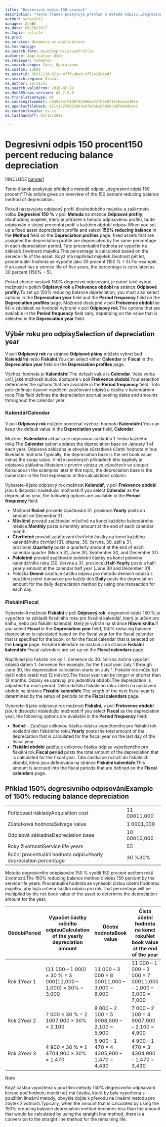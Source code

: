 ```yaml
---
title: "Degresivní odpis 150 procent"
description: "Tento článek poskytuje přehled o metodě odpisu „degresivní odpis 150 procent“."
author: saraschi2
manager: AnnBe
ms.date: 06/20/2017
ms.topic: article
ms.prod: 
ms.service: dynamics-ax-applications
ms.technology: 
ms.search.form: AssetDepreciationProfile
audience: Application User
ms.reviewer: twheeloc
ms.search.scope: Core, Operations
ms.custom: 13891
ms.assetid: 36d1112d-921c-4fff-abe0-0ff2429848d3
ms.search.region: Global
ms.author: saraschi
ms.search.validFrom: 2016-02-28
ms.dyn365.ops.version: AX 7.0.0
ms.translationtype: HT
ms.sourcegitcommit: a8b5a5af5108744406a3d2fb84d7151baea2481b
ms.openlocfilehash: 931c12278853d87e6fddbb166b56c6079d40b142
ms.contentlocale: cs-cz
ms.lasthandoff: 04/13/2018

---
```


# <a name="150-percent-reducing-balance-depreciation"></a><span data-ttu-id="c9c69-103">Degresivní odpis 150 procent</span><span class="sxs-lookup"><span data-stu-id="c9c69-103">150 percent reducing balance depreciation</span></span>

[!INCLUDE [banner](../includes/banner.md)]

<span data-ttu-id="c9c69-104">Tento článek poskytuje přehled o metodě odpisu „degresivní odpis 150 procent“.</span><span class="sxs-lookup"><span data-stu-id="c9c69-104">This article gives an overview of the 150 percent reducing balance method of depreciation.</span></span>

<span data-ttu-id="c9c69-105">Pokud nastavujete odpisový profil dlouhodobého majetku a zaškrtnete volbu **Degresivní 150 %** v poli **Metoda** na stránce **Odpisové profily**, dlouhodobý majetek, který je přiřazen k tomuto odpisovému profilu, bude odpisován o stejný procentní podíl v každém období odpisu.</span><span class="sxs-lookup"><span data-stu-id="c9c69-105">When you set up a fixed asset depreciation profile and select **150% reducing balance** in the **Method** field on the **Depreciation profiles** page, fixed assets that are assigned the depreciation profile are depreciated by the same percentage in each depreciation period.</span></span> <span data-ttu-id="c9c69-106">Tato procentuální hodnota se vypočte na základě životnosti majetku.</span><span class="sxs-lookup"><span data-stu-id="c9c69-106">This percentage is calculated based on the service life of the asset.</span></span> <span data-ttu-id="c9c69-107">Když má například majetek životnost pět let, procentuální hodnota se vypočte jako 30 procent (150 % ÷ 5).</span><span class="sxs-lookup"><span data-stu-id="c9c69-107">For example, if an asset has a service life of five years, the percentage is calculated as 30 percent (150% ÷ 5).</span></span> 

<span data-ttu-id="c9c69-108">Pokud chcete nastavit 150% degresivní odpisování, je nutné také vybrat možnosti v polích **Odpisový rok** a **Frekvence období** na stránce **Odpisové profily**.</span><span class="sxs-lookup"><span data-stu-id="c9c69-108">To set up 150% reducing balance depreciation, you must also select options in the **Depreciation year** field and the **Period frequency** field on the **Depreciation profiles** page.</span></span> <span data-ttu-id="c9c69-109">Možnosti dostupné v poli **Frekvence období** se liší v závislosti na hodnotě vybrané v poli **Odpisový rok**.</span><span class="sxs-lookup"><span data-stu-id="c9c69-109">The options that are available in the **Period frequency** field vary, depending on the value that is selected in the **Depreciation year** field.</span></span>

## <a name="selection-of-depreciation-year"></a><span data-ttu-id="c9c69-110">Výběr roku pro odpisy</span><span class="sxs-lookup"><span data-stu-id="c9c69-110">Selection of depreciation year</span></span>
<span data-ttu-id="c9c69-111">V poli **Odpisový rok** na stránce **Odpisové plány** můžete vybrat buď **Kalendářní** nebo **Fiskální**.</span><span class="sxs-lookup"><span data-stu-id="c9c69-111">You can select either **Calendar** or **Fiscal** in the **Depreciation year** field on the **Depreciation profiles** page.</span></span> 

<span data-ttu-id="c9c69-112">Výchozí hodnota je **Kalendářní**.</span><span class="sxs-lookup"><span data-stu-id="c9c69-112">The default value is **Calendar**.</span></span> <span data-ttu-id="c9c69-113">Vaše volba určí, jaké možnosti budou dostupné v poli **Frekvence období**.</span><span class="sxs-lookup"><span data-stu-id="c9c69-113">Your selection determines the options that are available in the **Period frequency** field.</span></span> <span data-ttu-id="c9c69-114">Toto pole definuje časové rozdělení zaúčtování odpisů a částky v kalendářním roce.</span><span class="sxs-lookup"><span data-stu-id="c9c69-114">This field defines the depreciation accrual posting dates and amounts throughout the calendar year.</span></span>

### <a name="calendar"></a><span data-ttu-id="c9c69-115">Kalendář</span><span class="sxs-lookup"><span data-stu-id="c9c69-115">Calendar</span></span>

<span data-ttu-id="c9c69-116">V poli **Odpisový rok** můžete ponechat výchozí hodnotu **Kalendářní**.</span><span class="sxs-lookup"><span data-stu-id="c9c69-116">You can keep the default value in the **Depreciation year** field, **Calendar**.</span></span> 

<span data-ttu-id="c9c69-117">Možnost **Kalendářní** aktualizuje odpisovou základnu 1. ledna každého roku.</span><span class="sxs-lookup"><span data-stu-id="c9c69-117">The **Calendar** option updates the depreciation base on January 1 of each year.</span></span> <span data-ttu-id="c9c69-118">Odpisová základna je obvykle zůstatková účetní hodnota mínus likvidační hodnota.</span><span class="sxs-lookup"><span data-stu-id="c9c69-118">Typically, the depreciation base is the net book value minus the scrap value.</span></span> <span data-ttu-id="c9c69-119">V níže uvedených příkladech této kapitoly je odpisová základna čitatelem v prvním výrazu ve výpočtech ve sloupci Kalkulace.</span><span class="sxs-lookup"><span data-stu-id="c9c69-119">In the examples later in this topic, the depreciation base is the numerator in the first expression in the calculations column.</span></span> 

<span data-ttu-id="c9c69-120">Vyberete-li jako odpisový rok možnost **Kalendář**, v poli **Frekvence období** jsou k dispozici následující možnosti:</span><span class="sxs-lookup"><span data-stu-id="c9c69-120">If you select **Calendar** as the depreciation year, the following options are available in the **Period frequency** field:</span></span>

-   <span data-ttu-id="c9c69-121">Možnost **Ročně** provede zaúčtování 31. prosince.</span><span class="sxs-lookup"><span data-stu-id="c9c69-121">**Yearly** posts an amount on December 31.</span></span>
-   <span data-ttu-id="c9c69-122">**Měsíčně** provádí zaúčtování měsíčně na konci každého kalendářního měsíce.</span><span class="sxs-lookup"><span data-stu-id="c9c69-122">**Monthly** posts a monthly amount at the end of each calendar month.</span></span>
-   <span data-ttu-id="c9c69-123">**Čtvrtletně** provádí zaúčtování čtvrtletní částky na konci každého kalendářního čtvrtletí (31. března, 30. června, 30. září a 31. prosince).</span><span class="sxs-lookup"><span data-stu-id="c9c69-123">**Quarterly** posts a quarterly amount at the end of each calendar quarter (March 31, June 30, September 30, and December 31).</span></span>
-   <span data-ttu-id="c9c69-124">**Pololetně** provádí zaúčtování pololetní částky na konci poloviny kalendářního roku (30. června a 31. prosince).</span><span class="sxs-lookup"><span data-stu-id="c9c69-124">**Half-Yearly** posts a half-yearly amount at the calendar half year (June 30 and December 31).</span></span>
-   <span data-ttu-id="c9c69-125">Položka **Denně** zaúčtuje částku odpisu pro metodu denních odpisů s použitím jedné transakce pro každý den.</span><span class="sxs-lookup"><span data-stu-id="c9c69-125">**Daily** posts the depreciation amount for the daily depreciation method by using one transaction for each day.</span></span>

### <a name="fiscal"></a><span data-ttu-id="c9c69-126">Fiskální</span><span class="sxs-lookup"><span data-stu-id="c9c69-126">Fiscal</span></span>

<span data-ttu-id="c9c69-127">Vyberete-li možnost **Fiskální** v poli **Odpisový rok**, degresivní odpis 150 % je vypočten na základě fiskálního roku pro fiskální kalendář, který je určen pro knihu, nebo pro fiskální kalendář, který je vybrán na stránce **Hlavní kniha**.</span><span class="sxs-lookup"><span data-stu-id="c9c69-127">If you select **Fiscal** in the **Depreciation year** field, 150% reducing balance depreciation is calculated based on the fiscal year for the fiscal calendar that is specified for the book, or for the fiscal calendar that is selected on the **Ledger** page.</span></span> <span data-ttu-id="c9c69-128">Fiskální kalendáře se nastavují na stránce **Fiskální kalendáře**.</span><span class="sxs-lookup"><span data-stu-id="c9c69-128">Fiscal calendars are set up on the **Fiscal calendars** page.</span></span> 

<span data-ttu-id="c9c69-129">Například pro fiskální rok od 1. července do 30. června začíná výpočet odpisů datem 1. července.</span><span class="sxs-lookup"><span data-stu-id="c9c69-129">For example, for the fiscal year July 1 through June 30, the depreciation calculation starts on July 1.</span></span> <span data-ttu-id="c9c69-130">Fiskální rok může být delší nebo kratší než 12 měsíců.</span><span class="sxs-lookup"><span data-stu-id="c9c69-130">The fiscal year can be longer or shorter than 12 months.</span></span> <span data-ttu-id="c9c69-131">Odpisy se upravují pro jednotlivá období.</span><span class="sxs-lookup"><span data-stu-id="c9c69-131">The depreciation is adjusted for each period.</span></span> <span data-ttu-id="c9c69-132">Délka dalšího fiskálního roku záleží na nastavení období na stránce **Fiskální kalendáře**.</span><span class="sxs-lookup"><span data-stu-id="c9c69-132">The length of the next fiscal year is determined by the setup of periods on the **Fiscal calendars** page.</span></span> 

<span data-ttu-id="c9c69-133">Vyberete-li jako odpisový rok možnost **Fiskální**, v poli **Frekvence období** jsou k dispozici následující možnosti:</span><span class="sxs-lookup"><span data-stu-id="c9c69-133">If you select **Fiscal** as the depreciation year, the following options are available in the **Period frequency** field:</span></span>

-   <span data-ttu-id="c9c69-134">**Ročně** - Zaúčtuje celkovou částku odpisu vypočteného pro fiskální rok poslední den fiskálního roku.</span><span class="sxs-lookup"><span data-stu-id="c9c69-134">**Yearly** posts the total amount of the depreciation that is calculated for the fiscal year on the last day of the fiscal year.</span></span>
-   <span data-ttu-id="c9c69-135">**Fiskální období** zaúčtuje celkovou částku odpisu vypočteného pro fiskální rok.</span><span class="sxs-lookup"><span data-stu-id="c9c69-135">**Fiscal period** posts the total amount of the depreciation that is calculated for the fiscal year.</span></span> <span data-ttu-id="c9c69-136">Tato částka se rozloží do fiskálních období, která jsou definována na stránce **Fiskální kalendáře**.</span><span class="sxs-lookup"><span data-stu-id="c9c69-136">This amount is accrued into the fiscal periods that are defined on the **Fiscal calendars** page.</span></span>

## <a name="example-of-150-reducing-balance-depreciation"></a><span data-ttu-id="c9c69-137">Příklad 150% degresivního odpisování</span><span class="sxs-lookup"><span data-stu-id="c9c69-137">Example of 150% reducing balance depreciation</span></span>

|                                |        |
|--------------------------------|--------|
| <span data-ttu-id="c9c69-138">Pořizovací náklady</span><span class="sxs-lookup"><span data-stu-id="c9c69-138">Acquisition cost</span></span>               | <span data-ttu-id="c9c69-139">11 000</span><span class="sxs-lookup"><span data-stu-id="c9c69-139">11,000</span></span> |
| <span data-ttu-id="c9c69-140">Zůstatková hodnota</span><span class="sxs-lookup"><span data-stu-id="c9c69-140">Salvage value</span></span>                  | <span data-ttu-id="c9c69-141">1 000</span><span class="sxs-lookup"><span data-stu-id="c9c69-141">1,000</span></span>  |
| <span data-ttu-id="c9c69-142">Odpisová základna</span><span class="sxs-lookup"><span data-stu-id="c9c69-142">Depreciation base</span></span>              | <span data-ttu-id="c9c69-143">10 000</span><span class="sxs-lookup"><span data-stu-id="c9c69-143">10,000</span></span> |
| <span data-ttu-id="c9c69-144">Roky životnosti</span><span class="sxs-lookup"><span data-stu-id="c9c69-144">Service life years</span></span>             | <span data-ttu-id="c9c69-145">5</span><span class="sxs-lookup"><span data-stu-id="c9c69-145">5</span></span>      |
| <span data-ttu-id="c9c69-146">Roční procentuální hodnota odpisu</span><span class="sxs-lookup"><span data-stu-id="c9c69-146">Yearly depreciation percentage</span></span> | <span data-ttu-id="c9c69-147">30 %</span><span class="sxs-lookup"><span data-stu-id="c9c69-147">30%</span></span>    |

<span data-ttu-id="c9c69-148">Metoda degresivního odepisování 150 % vydělí 150 procent počtem roků životnosti.</span><span class="sxs-lookup"><span data-stu-id="c9c69-148">The 150% reducing balance method divides 150 percent by the service life years.</span></span> <span data-ttu-id="c9c69-149">Procentuální hodnota se vynásobí čistou účetní hodnotou majetku, aby byla určena částka odpisu pro rok.</span><span class="sxs-lookup"><span data-stu-id="c9c69-149">That percentage will be multiplied by the net book value of the asset to determine the depreciation amount for the year.</span></span>

| <span data-ttu-id="c9c69-150">Období</span><span class="sxs-lookup"><span data-stu-id="c9c69-150">Period</span></span> | <span data-ttu-id="c9c69-151">Výpočet částky ročního odpisu</span><span class="sxs-lookup"><span data-stu-id="c9c69-151">Calculation of the yearly depreciation amount</span></span> | <span data-ttu-id="c9c69-152">Účetní hodnota</span><span class="sxs-lookup"><span data-stu-id="c9c69-152">Book value</span></span>             | <span data-ttu-id="c9c69-153">Čistá účetní hodnota na konci roku</span><span class="sxs-lookup"><span data-stu-id="c9c69-153">Net book value at the end of the year</span></span> |
|--------|-----------------------------------------------|------------------------|---------------------------------------|
| <span data-ttu-id="c9c69-154">Rok 1</span><span class="sxs-lookup"><span data-stu-id="c9c69-154">Year 1</span></span> | <span data-ttu-id="c9c69-155">(11 000 – 1 000) × 30 % = 3 000</span><span class="sxs-lookup"><span data-stu-id="c9c69-155">(11,000 – 1,000) × 30% = 3,000</span></span>                | <span data-ttu-id="c9c69-156">11 000 – 3 000 = 8 000</span><span class="sxs-lookup"><span data-stu-id="c9c69-156">11,000 – 3,000 = 8,000</span></span> | <span data-ttu-id="c9c69-157">11 000 – 1 000 – 3 000 = 7 000</span><span class="sxs-lookup"><span data-stu-id="c9c69-157">11,000 – 1,000 – 3,000 = 7,000</span></span>        |
| <span data-ttu-id="c9c69-158">Rok 2</span><span class="sxs-lookup"><span data-stu-id="c9c69-158">Year 2</span></span> | <span data-ttu-id="c9c69-159">7 000 × 30 % = 2 100</span><span class="sxs-lookup"><span data-stu-id="c9c69-159">7,000 × 30% = 2,100</span></span>                           | <span data-ttu-id="c9c69-160">8 000 – 2 100 = 5 900</span><span class="sxs-lookup"><span data-stu-id="c9c69-160">8,000 – 2,100 = 5,900</span></span>  | <span data-ttu-id="c9c69-161">7 000 – 2 100 = 4 900</span><span class="sxs-lookup"><span data-stu-id="c9c69-161">7,000 – 2,100 = 4,900</span></span>                 |
| <span data-ttu-id="c9c69-162">Rok 3</span><span class="sxs-lookup"><span data-stu-id="c9c69-162">Year 3</span></span> | <span data-ttu-id="c9c69-163">4 900 × 30 % = 1 470</span><span class="sxs-lookup"><span data-stu-id="c9c69-163">4,900 × 30% = 1,470</span></span>                           | <span data-ttu-id="c9c69-164">5 900 – 1 470 = 4 430</span><span class="sxs-lookup"><span data-stu-id="c9c69-164">5,900 – 1,470 = 4,430</span></span>  | <span data-ttu-id="c9c69-165">4 900 – 1 470 = 3 430</span><span class="sxs-lookup"><span data-stu-id="c9c69-165">4,900 – 1,470 = 3,430</span></span>                 |

> [!NOTE]
> <span data-ttu-id="c9c69-166">Když částka vypočtená s použitím metody 150% degresivního odpisování klesne pod hodnotu menší než má částka, která by byla vypočtena s použitím lineární metody, obvykle dojde k převodu na lineární metodu pro zbytek životnosti.</span><span class="sxs-lookup"><span data-stu-id="c9c69-166">Typically, when the amount that is calculated by using the 150% reducing balance depreciation method becomes less than the amount that would be calculated by using the straight line method, there is a conversion to the straight line method for the remaining life.</span></span>




